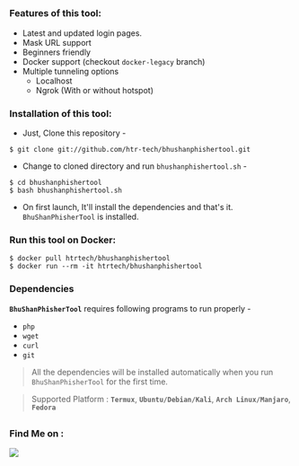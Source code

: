 <!-- BhuShanPhisherTool -->


##

### Features of this tool:

- Latest and updated login pages.
- Mask URL support 
- Beginners friendly
- Docker support (checkout `docker-legacy` branch)
- Multiple tunneling options
  - Localhost
  - Ngrok (With or without hotspot)


### Installation of this tool:

- Just, Clone this repository -
```
$ git clone git://github.com/htr-tech/bhushanphishertool.git
```

- Change to cloned directory and run `bhushanphishertool.sh` -
```
$ cd bhushanphishertool
$ bash bhushanphishertool.sh
```

- On first launch, It'll install the dependencies and that's it. `BhuShanPhisherTool` is installed.

### Run this tool on Docker:
```
$ docker pull htrtech/bhushanphishertool
$ docker run --rm -it htrtech/bhushanphishertool
```

### Dependencies

**`BhuShanPhisherTool`** requires following programs to run properly - 
- `php`
- `wget`
- `curl`
- `git`

> All the dependencies will be installed automatically when you run `BhuShanPhisherTool` for the first time.

> Supported Platform : **`Termux`**, **`Ubuntu/Debian/Kali`**, **`Arch Linux/Manjaro`**, **`Fedora`**

##

### Find Me on :
<p align="left">
  <a href="https://www.instagram.com/tahmid.rayat" target="_blank"><img src="https://img.shields.io/badge/IG-%40tahmid.rayat-red?style=for-the-badge&logo=instagram"></a>
</p>
